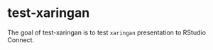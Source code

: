 
# test-xaringan

<!-- badges: start -->
<!-- badges: end -->

The goal of test-xaringan is to test `xaringan` presentation to RStudio Connect.

